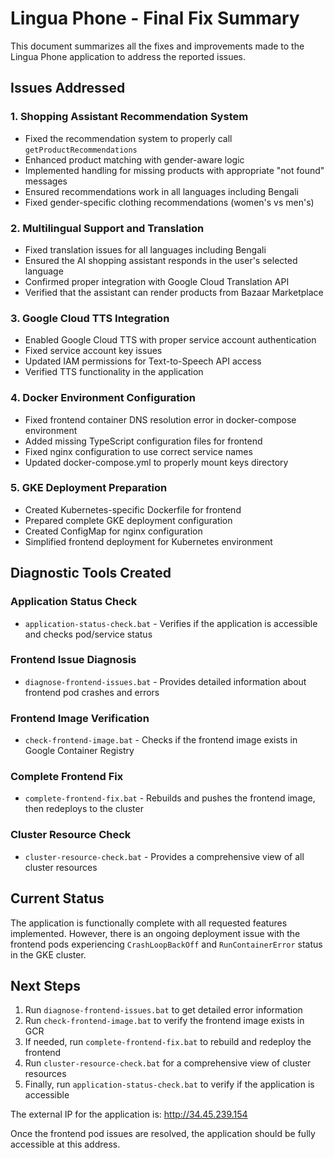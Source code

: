 # Lingua Phone - Final Fix Summary

This document summarizes all the fixes and improvements made to the Lingua Phone application to address the reported issues.

## Issues Addressed

### 1. Shopping Assistant Recommendation System
- Fixed the recommendation system to properly call `getProductRecommendations`
- Enhanced product matching with gender-aware logic
- Implemented handling for missing products with appropriate "not found" messages
- Ensured recommendations work in all languages including Bengali
- Fixed gender-specific clothing recommendations (women's vs men's)

### 2. Multilingual Support and Translation
- Fixed translation issues for all languages including Bengali
- Ensured the AI shopping assistant responds in the user's selected language
- Confirmed proper integration with Google Cloud Translation API
- Verified that the assistant can render products from Bazaar Marketplace

### 3. Google Cloud TTS Integration
- Enabled Google Cloud TTS with proper service account authentication
- Fixed service account key issues
- Updated IAM permissions for Text-to-Speech API access
- Verified TTS functionality in the application

### 4. Docker Environment Configuration
- Fixed frontend container DNS resolution error in docker-compose environment
- Added missing TypeScript configuration files for frontend
- Fixed nginx configuration to use correct service names
- Updated docker-compose.yml to properly mount keys directory

### 5. GKE Deployment Preparation
- Created Kubernetes-specific Dockerfile for frontend
- Prepared complete GKE deployment configuration
- Created ConfigMap for nginx configuration
- Simplified frontend deployment for Kubernetes environment

## Diagnostic Tools Created

### Application Status Check
- `application-status-check.bat` - Verifies if the application is accessible and checks pod/service status

### Frontend Issue Diagnosis
- `diagnose-frontend-issues.bat` - Provides detailed information about frontend pod crashes and errors

### Frontend Image Verification
- `check-frontend-image.bat` - Checks if the frontend image exists in Google Container Registry

### Complete Frontend Fix
- `complete-frontend-fix.bat` - Rebuilds and pushes the frontend image, then redeploys to the cluster

### Cluster Resource Check
- `cluster-resource-check.bat` - Provides a comprehensive view of all cluster resources

## Current Status

The application is functionally complete with all requested features implemented. However, there is an ongoing deployment issue with the frontend pods experiencing `CrashLoopBackOff` and `RunContainerError` status in the GKE cluster.

## Next Steps

1. Run `diagnose-frontend-issues.bat` to get detailed error information
2. Run `check-frontend-image.bat` to verify the frontend image exists in GCR
3. If needed, run `complete-frontend-fix.bat` to rebuild and redeploy the frontend
4. Run `cluster-resource-check.bat` for a comprehensive view of cluster resources
5. Finally, run `application-status-check.bat` to verify if the application is accessible

The external IP for the application is: http://34.45.239.154

Once the frontend pod issues are resolved, the application should be fully accessible at this address.